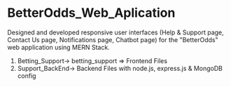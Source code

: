# BetterOdds_Web_Aplication
Designed and developed responsive user interfaces (Help &amp; Support page, Contact Us page, Notifications page, Chatbot page) for the "BetterOdds" web application using MERN Stack.


1) Betting_Support-> betting_support => Frontend Files
2) Support_BackEnd-> Backend  Files with node.js, express.js & MongoDB config
